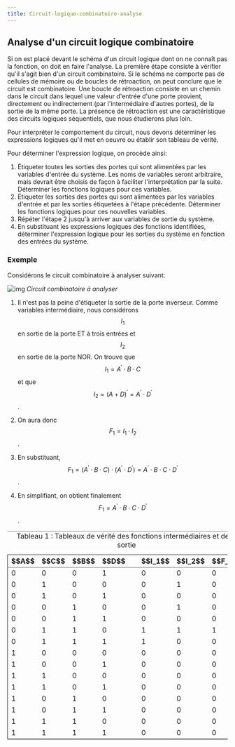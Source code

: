 ```yaml
---
title: Circuit-logique-combinatoire-analyse
---
```

## Analyse d'un circuit logique combinatoire

Si on est placé devant le schéma d'un circuit logique dont on ne connaît pas la fonction, on doit en faire l'analyse. La première étape consiste à vérifier qu'il s'agit bien d'un circuit combinatoire. Si le schéma ne comporte pas de cellules de mémoire ou de boucles de rétroaction, on peut conclure que le circuit est combinatoire. Une boucle de rétroaction consiste en un chemin dans le circuit dans lequel une valeur d'entrée d'une porte provient, directement ou indirectement (par l'intermédiaire d'autres portes), de la sortie de la même porte. La présence de rétroaction est une caractéristique des circuits logiques séquentiels, que nous étudierons plus loin.

Pour interpréter le comportement du circuit, nous devons déterminer les expressions logiques qu'il met en oeuvre ou établir son tableau de vérité.

Pour déterminer l'expression logique, on procède ainsi:

1.  Étiqueter toutes les sorties des portes qui sont alimentées par les variables d'entrée du système. Les noms de variables seront arbitraire, mais devrait être choisis de façon à faciliter l'interprétation par la suite. Déterminer les fonctions logiques pour ces variables.
2.  Étiqueter les sorties des portes qui sont alimentées par les variables d'entrée et par les sorties étiquetées à l'étape précédente. Déterminer les fonctions logiques pour ces nouvelles variables.
3.  Répéter l'étape 2 jusqu'à arriver aux variables de sortie du système.
4.  En substituant les expressions logiques des fonctions identifiées, déterminer l'expression logique pour les sorties du système en fonction des entrées du système.


### Exemple

Considérons le circuit combinatoire à analyser suivant:

![img]({{site.baseurl}}/img/circuit_logique_inconnu.svg "Circuit combinatoire à analyser")
*Circuit combinatoire à analyser*

1.  Il n'est pas la peine d'étiqueter la sortie de la porte
    inverseur. Comme variables intermédiaire, nous considérons $$I_1$$
    en sortie de la porte ET à trois entrées et $$I_2$$ en sortie de la
    porte NOR. On trouve que $$ I_1 = A^\prime \cdot B \cdot C $$ et que
    $$ I_2 = (A + D)^\prime = A^\prime \cdot D^\prime $$.

2.  On aura donc $$ F_1 = I_1 \cdot I_2 $$.

3.  En substituant, $$ F_1 = ( A^\prime \cdot B \cdot C ) \cdot (
       A^\prime \cdot D^\prime) = A^\prime \cdot B \cdot C \cdot D^\prime
       $$.

4.  En simplifiant, on obtient finalement $$F_1 = A^\prime \cdot B
       \cdot C \cdot D^\prime $$.

<table id="orgfdd76b5" border="2" cellspacing="0" cellpadding="6" rules="groups" frame="hsides">
<caption class="t-above"><span class="table-number">Tableau 1 :</span> Tableaux de vérité des fonctions intermédiaires et de la sortie</caption>

<colgroup>
<col  class="org-right" />

<col  class="org-right" />

<col  class="org-right" />

<col  class="org-right" />

<col  class="org-left" />

<col  class="org-right" />

<col  class="org-right" />

<col  class="org-right" />
</colgroup>
<thead>
<tr>
<th scope="col" class="org-right">$$A$$</th>
<th scope="col" class="org-right">$$C$$</th>
<th scope="col" class="org-right">$$B$$</th>
<th scope="col" class="org-right">$$D$$</th>
<th scope="col" class="org-left">&#xa0;</th>
<th scope="col" class="org-right">$$I_1$$</th>
<th scope="col" class="org-right">$$I_2$$</th>
<th scope="col" class="org-right">$$F_1$$</th>
</tr>
</thead>

<tbody>
<tr>
<td class="org-right">0</td>
<td class="org-right">0</td>
<td class="org-right">0</td>
<td class="org-right">1</td>
<td class="org-left">&#xa0;</td>
<td class="org-right">0</td>
<td class="org-right">0</td>
<td class="org-right">0</td>
</tr>


<tr>
<td class="org-right">0</td>
<td class="org-right">1</td>
<td class="org-right">0</td>
<td class="org-right">0</td>
<td class="org-left">&#xa0;</td>
<td class="org-right">0</td>
<td class="org-right">1</td>
<td class="org-right">0</td>
</tr>


<tr>
<td class="org-right">0</td>
<td class="org-right">1</td>
<td class="org-right">0</td>
<td class="org-right">1</td>
<td class="org-left">&#xa0;</td>
<td class="org-right">0</td>
<td class="org-right">0</td>
<td class="org-right">0</td>
</tr>


<tr>
<td class="org-right">0</td>
<td class="org-right">0</td>
<td class="org-right">1</td>
<td class="org-right">0</td>
<td class="org-left">&#xa0;</td>
<td class="org-right">0</td>
<td class="org-right">1</td>
<td class="org-right">0</td>
</tr>


<tr>
<td class="org-right">0</td>
<td class="org-right">0</td>
<td class="org-right">1</td>
<td class="org-right">1</td>
<td class="org-left">&#xa0;</td>
<td class="org-right">0</td>
<td class="org-right">0</td>
<td class="org-right">0</td>
</tr>


<tr>
<td class="org-right">0</td>
<td class="org-right">1</td>
<td class="org-right">1</td>
<td class="org-right">0</td>
<td class="org-left">&#xa0;</td>
<td class="org-right">1</td>
<td class="org-right">1</td>
<td class="org-right">1</td>
</tr>


<tr>
<td class="org-right">0</td>
<td class="org-right">1</td>
<td class="org-right">1</td>
<td class="org-right">1</td>
<td class="org-left">&#xa0;</td>
<td class="org-right">1</td>
<td class="org-right">0</td>
<td class="org-right">0</td>
</tr>


<tr>
<td class="org-right">1</td>
<td class="org-right">0</td>
<td class="org-right">0</td>
<td class="org-right">0</td>
<td class="org-left">&#xa0;</td>
<td class="org-right">0</td>
<td class="org-right">0</td>
<td class="org-right">0</td>
</tr>


<tr>
<td class="org-right">1</td>
<td class="org-right">0</td>
<td class="org-right">0</td>
<td class="org-right">1</td>
<td class="org-left">&#xa0;</td>
<td class="org-right">0</td>
<td class="org-right">0</td>
<td class="org-right">0</td>
</tr>


<tr>
<td class="org-right">1</td>
<td class="org-right">1</td>
<td class="org-right">0</td>
<td class="org-right">0</td>
<td class="org-left">&#xa0;</td>
<td class="org-right">0</td>
<td class="org-right">0</td>
<td class="org-right">0</td>
</tr>


<tr>
<td class="org-right">1</td>
<td class="org-right">1</td>
<td class="org-right">0</td>
<td class="org-right">1</td>
<td class="org-left">&#xa0;</td>
<td class="org-right">0</td>
<td class="org-right">0</td>
<td class="org-right">0</td>
</tr>


<tr>
<td class="org-right">1</td>
<td class="org-right">0</td>
<td class="org-right">1</td>
<td class="org-right">0</td>
<td class="org-left">&#xa0;</td>
<td class="org-right">0</td>
<td class="org-right">0</td>
<td class="org-right">0</td>
</tr>


<tr>
<td class="org-right">1</td>
<td class="org-right">0</td>
<td class="org-right">1</td>
<td class="org-right">1</td>
<td class="org-left">&#xa0;</td>
<td class="org-right">0</td>
<td class="org-right">0</td>
<td class="org-right">0</td>
</tr>


<tr>
<td class="org-right">1</td>
<td class="org-right">1</td>
<td class="org-right">1</td>
<td class="org-right">0</td>
<td class="org-left">&#xa0;</td>
<td class="org-right">0</td>
<td class="org-right">0</td>
<td class="org-right">0</td>
</tr>


<tr>
<td class="org-right">1</td>
<td class="org-right">1</td>
<td class="org-right">1</td>
<td class="org-right">1</td>
<td class="org-left">&#xa0;</td>
<td class="org-right">0</td>
<td class="org-right">0</td>
<td class="org-right">0</td>
</tr>
</tbody>
</table>

